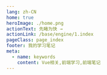 ```yaml
---
lang: zh-CN
home: true
heroImage: ./home.png
actionText: 先睹为快 →
actionLink: /base/engine/1.index
pageClass: page_index
footer: 我的学习笔记
meta:
  - name: keywords
    content: Vue相关,前端学习,前端笔记
---
```


<template>
  <div class="cont">
    <div id="large-header" class="large-header"></div>
    <div class="features">
      <div class="feature">
        <h2><a href="/web-three/base/engine/1.index.html">基础知识</a></h2> 
        <p>掌握three.js基础知识点，对整个体系有大概的了解</p>
      </div>
      <div class="feature">
        <h2><a href="/web-three/base/project/1.index.html">基础案例</a></h2> 
        <p>掌握three.js几何、材质、光源、粒子、模型、动画、纹理等相关场景的案例开发</p>
      </div>
      <div class="feature">
        <h2><a href="/web-three/base/vue2.x/1.index.html">综合案例</a></h2> 
        <p>掌握使用three.js加载各种常见的模型数据，使用相关特效</p>
      </div>
      <div class="feature">
        <h2><a href="/web-three/senior/component/1.index.html">动画案例</a></h2> 
        <p>数练使用three.js制作相关动画案例</p>
      </div>
      <div class="feature">
        <h2><a href="/web-three/senior/typescript/1.index.html">性能优化</a></h2> 
        <p>列举常见的性能优化场景</p>
      </div>
      <div class="feature">
        <h2><a href="/web-three/senior/deploy/1.index.html">深入理论</a></h2> 
        <p>了解three.js底层相关知识点</p>
      </div>
      <div class="feature">
        <h2><a href="/web-three/source/vue2.x/1.index.html">源码解读</a></h2> 
        <p>深入了解three.js源码，对复杂开发场景提供优化设计思路</p>
      </div>
    </div>
  </div>
</template>
